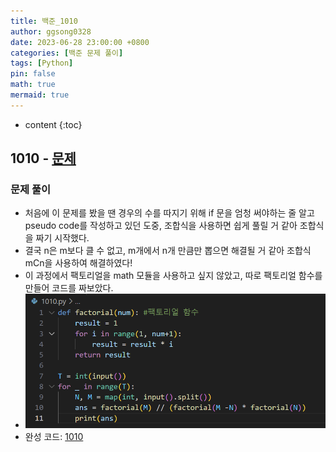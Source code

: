 ```yaml
---
title: 백준_1010
author: ggsong0328
date: 2023-06-28 23:00:00 +0800
categories: [백준 문제 풀이]
tags: [Python]
pin: false
math: true
mermaid: true
---
```


* content
{:toc}

## 1010 - [문제](https://www.acmicpc.net/problem/1010)

### 문제 풀이
+ 처음에 이 문제를 봤을 땐 경우의 수를 따지기 위해 if 문을 엄청 써야하는 줄 알고 pseudo code를 작성하고 있던 도중,
조합식을 사용하면 쉽게 풀릴 거 같아 조합식을 짜기 시작했다.
+ 결국 n은 m보다 클 수 없고, m개에서 n개 만큼만 뽑으면 해결될 거 같아 조합식 mCn을 사용하여 해결하였다!
+ 이 과정에서 팩토리얼을 math 모듈을 사용하고 싶지 않았고, 따로 팩토리얼 함수를 만들어 코드를 짜보았다.
+ ![코드](/assets/img/1010.png)
+ 완성 코드: [1010](https://github.com/ggsong0328/solved.ac/blob/solved.ac/1010.py)